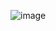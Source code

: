 ![image](https://user-images.githubusercontent.com/123332957/221980047-25c12579-fa16-43a5-8a61-39a3cf0583af.png)

